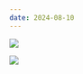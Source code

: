 ```yaml
---
date: 2024-08-10
---
```


![](https://i.imgur.com/0fM9Uh0.png)

![](https://i.imgur.com/g1ewmHu.png)

